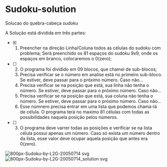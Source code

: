 # Sudoku-solution
 Solucao do quebra-cabeça _sudoku_

A Solução está dividida em três partes:
- [x] 1. Preencher na direção Linha/Coluna todos as células do sudoku com problema; Será preenchido os 81 espaços do sudoku 9x9, onde os espaços em branco, colocaremos o 0(zero);
- [ ] 2. O programa foi dividido em 09 blocos, que chamei de sub-blocos;
   1. Precisa verificar se o número em analise está no primeiro sub-bloco. Se estiver, deve passar para o próximo número. Caso não...
   2.  Precisa verificar se na posição que está, sua linha não tenha o número. Se estiver, deve passar para o próximo número. Caso não...
   3.  Precisa verificar se na posição que está, sua coluna não tenha o número. Se estiver, deve passar para o próximo número. Caso não...
   4.  Esse númnero precisa entrar em uma lista que podemos chama-lá de célula. O programa terá no maximo 81 células com todas as possibilidades naquela posição pelos números.
- [ ] 3. O programa deve varrer todas as posições e verificar se na lista célula possui apenas um número. Caso só exista um número dentro da lista, esse valor deve ocupar aquela posição que antes era 0(zero).

![800px-Sudoku-by-L2G-20050714 svg](https://user-images.githubusercontent.com/22750117/116302643-d287e400-a777-11eb-85a6-565b58016f10.png)
![800px-Sudoku-by-L2G-20050714_solution svg](https://user-images.githubusercontent.com/22750117/116302691-df0c3c80-a777-11eb-8f05-25590d1fc34f.png)
